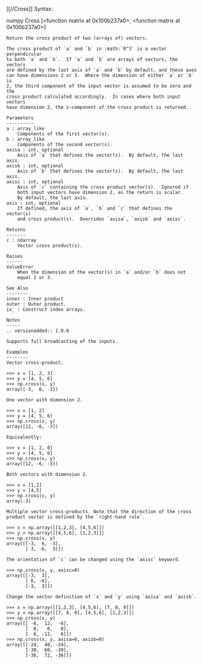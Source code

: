 [[//Cross]]
Syntax:

  numpy Cross [<function matrix at 0x100b237a0>, <function matrix at 0x100b237a0>]


    Return the cross product of two (arrays of) vectors.

    The cross product of `a` and `b` in :math:`R^3` is a vector perpendicular
    to both `a` and `b`.  If `a` and `b` are arrays of vectors, the vectors
    are defined by the last axis of `a` and `b` by default, and these axes
    can have dimensions 2 or 3.  Where the dimension of either `a` or `b` is
    2, the third component of the input vector is assumed to be zero and the
    cross product calculated accordingly.  In cases where both input vectors
    have dimension 2, the z-component of the cross product is returned.

    Parameters
    ----------
    a : array_like
        Components of the first vector(s).
    b : array_like
        Components of the second vector(s).
    axisa : int, optional
        Axis of `a` that defines the vector(s).  By default, the last axis.
    axisb : int, optional
        Axis of `b` that defines the vector(s).  By default, the last axis.
    axisc : int, optional
        Axis of `c` containing the cross product vector(s).  Ignored if
        both input vectors have dimension 2, as the return is scalar.
        By default, the last axis.
    axis : int, optional
        If defined, the axis of `a`, `b` and `c` that defines the vector(s)
        and cross product(s).  Overrides `axisa`, `axisb` and `axisc`.

    Returns
    -------
    c : ndarray
        Vector cross product(s).

    Raises
    ------
    ValueError
        When the dimension of the vector(s) in `a` and/or `b` does not
        equal 2 or 3.

    See Also
    --------
    inner : Inner product
    outer : Outer product.
    ix_ : Construct index arrays.

    Notes
    -----
    .. versionadded:: 1.9.0

    Supports full broadcasting of the inputs.

    Examples
    --------
    Vector cross-product.

    >>> x = [1, 2, 3]
    >>> y = [4, 5, 6]
    >>> np.cross(x, y)
    array([-3,  6, -3])

    One vector with dimension 2.

    >>> x = [1, 2]
    >>> y = [4, 5, 6]
    >>> np.cross(x, y)
    array([12, -6, -3])

    Equivalently:

    >>> x = [1, 2, 0]
    >>> y = [4, 5, 6]
    >>> np.cross(x, y)
    array([12, -6, -3])

    Both vectors with dimension 2.

    >>> x = [1,2]
    >>> y = [4,5]
    >>> np.cross(x, y)
    array(-3)

    Multiple vector cross-products. Note that the direction of the cross
    product vector is defined by the `right-hand rule`.

    >>> x = np.array([[1,2,3], [4,5,6]])
    >>> y = np.array([[4,5,6], [1,2,3]])
    >>> np.cross(x, y)
    array([[-3,  6, -3],
           [ 3, -6,  3]])

    The orientation of `c` can be changed using the `axisc` keyword.

    >>> np.cross(x, y, axisc=0)
    array([[-3,  3],
           [ 6, -6],
           [-3,  3]])

    Change the vector definition of `x` and `y` using `axisa` and `axisb`.

    >>> x = np.array([[1,2,3], [4,5,6], [7, 8, 9]])
    >>> y = np.array([[7, 8, 9], [4,5,6], [1,2,3]])
    >>> np.cross(x, y)
    array([[ -6,  12,  -6],
           [  0,   0,   0],
           [  6, -12,   6]])
    >>> np.cross(x, y, axisa=0, axisb=0)
    array([[-24,  48, -24],
           [-30,  60, -30],
           [-36,  72, -36]])

    